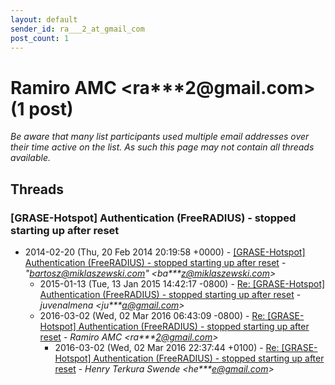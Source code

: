 ```yaml
---
layout: default
sender_id: ra___2_at_gmail_com
post_count: 1
---
```


# Ramiro AMC <ra***2<span>@</span>gmail.com> (1 post)

_Be aware that many list participants used multiple email addresses over their time active on the list. As such this page may not contain all threads available._

## Threads

### [GRASE-Hotspot] Authentication (FreeRADIUS) - stopped starting up	after reset
+ 2014-02-20 (Thu, 20 Feb 2014 20:19:58 +0000) - [[GRASE-Hotspot] Authentication (FreeRADIUS) - stopped starting up	after reset](/archive/2014/02/871880468298f41b5103b370c2d072f1ca6ae575be2bf79df97394a00b4f066f) - _"bartosz@miklaszewski.com" \<ba***z@miklaszewski.com\>_
  + 2015-01-13 (Tue, 13 Jan 2015 14:42:17 -0800) - [Re: [GRASE-Hotspot] Authentication (FreeRADIUS) - stopped starting up after reset](/archive/2015/01/26113496184e26827955c0c24ec1edf751a61c58497554b612c074b03162df6b) - _juvenalmena \<ju***a@gmail.com\>_
  + 2016-03-02 (Wed, 02 Mar 2016 06:43:09 -0800) - [Re: [GRASE-Hotspot] Authentication (FreeRADIUS) - stopped starting up after reset](/archive/2016/03/728cae453684f4fbbb1cb77da8e9c0d70655c54f323aabc0525412d0366b926f) - _Ramiro AMC \<ra***2@gmail.com\>_
    + 2016-03-02 (Wed, 02 Mar 2016 22:37:44 +0100) - [Re: [GRASE-Hotspot] Authentication (FreeRADIUS) - stopped starting up after reset](/archive/2016/03/1181ac9b891413e00fa6d5e60d8b6de96d9b1677265f39aa2f41365b9eb8643a) - _Henry Terkura Swende \<he***e@gmail.com\>_

